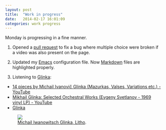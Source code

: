 ```yaml
---
layout: post
title:  "Work in progress"
date:   2014-02-17 16:01:09
categories: work progress
---
```


Monday is progressing in a fine manner.

1. Opened a [pull request](https://github.com/edx/edx-platform/pull/2618) to fix a bug where multiple choice
were broken if a video was also present on the page.

2. Updated my [Emacs](http://en.wikipedia.org/wiki/Emacs) configuration file. Now [Markdown](http://en.wikipedia.org/wiki/Markdown)
files are highlighted properly.

3. Listening to [Glinka](http://en.wikipedia.org/wiki/Mikhail_Glinka):

- [14 pieces by Michail Ivanovič Glinka (Mazurkas, Valses, Variations etc.) - YouTube](http://www.youtube.com/watch?v=ZPwlMFL_koE)
- [Mikhail Glinka: Selected Orchestral Works (Evgeny Svetlanov - 1969 vinyl LP) - YouTube](http://www.youtube.com/watch?v=mItEMQKz2dA)
- [Glinka](http://www.youtube.com/watch?v=vaAFlSPrH0c&list=PL4E1B98CF34CF691E)

<figure>
    <a href="{{ site.url }}/images/2014_02_17/Michael_Glinka.jpg"><img src="{{ site.url }}/images/2014_02_17/Michael_Glinka.jpg"></a>
    <figcaption><a href="http://en.wikipedia.org/wiki/File:Michael_Glinka.jpg" title="Michail Iwanowitsch Glinka, Litho">Michail Iwanowitsch Glinka, Litho</a>.</figcaption>
</figure>
